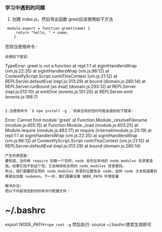 ### 学习中遇到的问题

1. 创建 index.js，然后导出函数 greet应该使用如下方法

```
 module.export = function greet(name) {
     return "hello, " + name;
    }

```
否则当使用命令 :
```
会报如下错误:

```
TypeError: greet is not a function
 at repl:1:1
 at sigintHandlersWrap (vm.js:22:35)
 at sigintHandlersWrap (vm.js:96:12)
 at ContextifyScript.Script.runInThisContext (vm.js:21:12)
 at REPLServer.defaultEval (repl.js:313:29)
 at bound (domain.js:280:14)
 at REPLServer.runBound [as eval] (domain.js:293:12)
 at REPLServer.<anonymous> (repl.js:513:10)
 at emitOne (events.js:101:20)
 at REPLServer.emit (events.js:188:7)

```

2.当使用命令 `$ npm install -g .`安装全局的包时可能会遇到如下错误:

```
Error: Cannot find module 'greet'
 at Function.Module._resolveFilename (module.js:455:15)
 at Function.Module._load (module.js:403:25)
 at Module.require (module.js:483:17)
 at require (internal/module.js:20:19)
 at repl:1:1
 at sigintHandlersWrap (vm.js:22:35)
 at sigintHandlersWrap (vm.js:96:12)
 at ContextifyScript.Script.runInThisContext (vm.js:21:12)
 at REPLServer.defaultEval (repl.js:313:29)
 at bound (domain.js:280:14)

```
产生的原因是:
要知道，当你用 require 加载一个包时，node 会先在本地的 node_modules 目录里查找。如果它找不到这个包，它会继续到全局的 node_modules 目录里找。
所以，我们需要把全局的 node_modules 目录的位置告诉 node，这样 node 才会知道要到哪里去加载 nodemon。下一步，我们需要设置 NODE_PATH 环境变量

解决办法:
把以下内容添加到你的命令行配置文件：

```
# ~/.bashrc
export NODE_PATH=`npm root -g`
然后执行:
source ~/.bashrc使其生效即可
```
